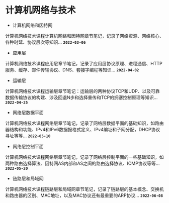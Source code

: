 # 计算机网络与技术

- 计算机网络和因特网

计算机网络技术课程计算机网络和因特网章节笔记，记录了网络资源、网络核心、各种时延、协议层次等知识...
**`2022-03-06`**

- 应用层

计算机网络技术课程应用层章节笔记，记录了应用层协议原理、进程通信、HTTP服务、缓存、邮件传输协议、DNS、套接字编程等知识...
**`2022-04-02`**

- 运输层

计算机网络技术课程运输层章节笔记：运输层的两种协议TCP和UDP、以及可靠数据传输协议的构建、涉及回退N步和选择重传和TCP的拥塞控制原理等知识...
**`2022-04-25`**

- 网络层数据平面

计算机网络技术课程网络层章节笔记，记录了网络层数据平面的基础知识，如路由器结构和功能、IPv4和IPv6数据报格式定义、IPv4编址和子网分配，DHCP协议寻址等等...
**`2022-05-10`**

- 网络层控制平面

计算机网络技术课程网络层章节笔记，记录了网络层控制平面的一些基础知识，如两种路由选择算法、因特网AS内部和AS之间的路由选择协议、ICMP协议等等...
**`2022-05-20`**

- 链路层和局域网

计算机网络技术课程链路层和局域网章节笔记，记录了链路层的基本概念、交换机和路由器的区别、MAC地址，以及MAC协议还有最重要的ARP协议...
**`2022-06-08`**
